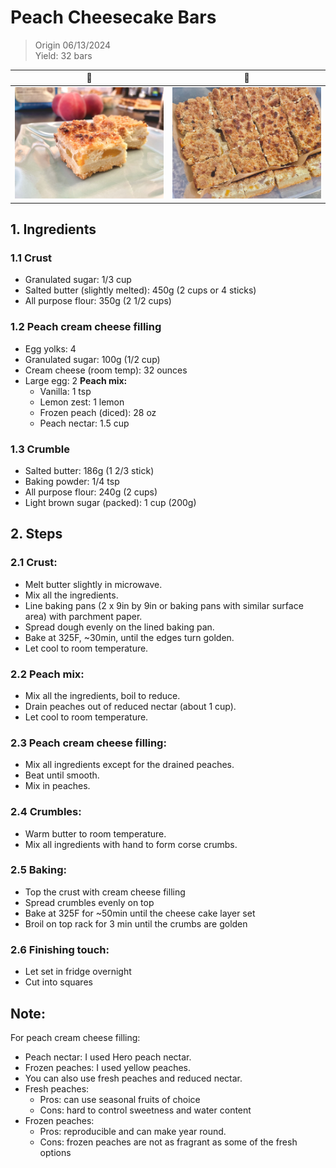 # Peach Cheesecake Bars
> Origin 06/13/2024 <br>
> Yield: 32 bars

| 🍑 | 🧀 | 
|----------|----------|
| ![img](../assets/images/Peach_Cheesecake_Bars_1.jpg)  | ![img](../assets/images/Peach_Cheesecake_Bars_2.jpg) |

## 1. Ingredients
### 1.1 Crust
- Granulated sugar: 1/3 cup
- Salted butter (slightly melted): 450g (2 cups or 4 sticks)
- All purpose flour: 350g (2 1/2 cups)
### 1.2 Peach cream cheese filling
- Egg yolks: 4
- Granulated sugar: 100g (1/2 cup)
- Cream cheese (room temp): 32 ounces
- Large egg: 2
__Peach mix:__
  - Vanilla: 1 tsp
  - Lemon zest: 1 lemon
  - Frozen peach (diced): 28 oz
  - Peach nectar: 1.5 cup
### 1.3 Crumble
- Salted butter:  186g (1 2/3 stick)
- Baking powder: 1/4 tsp
- All purpose flour: 240g (2 cups)
- Light brown sugar (packed): 1 cup (200g)


## 2. Steps
### 2.1 Crust:
- Melt butter slightly in microwave.
- Mix all the ingredients.
- Line baking pans (2 x 9in by 9in or baking pans with similar surface area) with parchment paper.
- Spread dough evenly on the lined baking pan.
- Bake at 325F, ~30min, until the edges turn golden.
- Let cool to room temperature.
### 2.2 Peach mix:
- Mix all the ingredients, boil to reduce.
- Drain peaches out of reduced nectar (about 1 cup).
- Let cool to room temperature.
### 2.3 Peach cream cheese filling:
- Mix all ingredients except for the drained peaches.
- Beat until smooth.
- Mix in peaches.
### 2.4 Crumbles:
- Warm butter to room temperature.
- Mix all ingredients with hand to form corse crumbs.
### 2.5 Baking:
- Top the crust with cream cheese filling
- Spread crumbles evenly on top
- Bake at 325F for ~50min until the cheese cake layer set
- Broil on top rack for 3 min until the crumbs are golden
### 2.6 Finishing touch:
- Let set in fridge overnight
- Cut into squares

## Note:
For peach cream cheese filling:
- Peach nectar: I used Hero peach nectar.
- Frozen peaches: I used yellow peaches.
- You can also use fresh peaches and reduced nectar. 
- Fresh peaches: 
    - Pros: can use seasonal fruits of choice
    - Cons: hard to control sweetness and water content
- Frozen peaches:
    - Pros: reproducible and can make year round.
    - Cons: frozen peaches are not as fragrant as some of the fresh options
